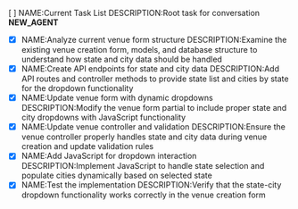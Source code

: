 [ ] NAME:Current Task List DESCRIPTION:Root task for conversation __NEW_AGENT__
-[x] NAME:Analyze current venue form structure DESCRIPTION:Examine the existing venue creation form, models, and database structure to understand how state and city data should be handled
-[x] NAME:Create API endpoints for state and city data DESCRIPTION:Add API routes and controller methods to provide state list and cities by state for the dropdown functionality
-[x] NAME:Update venue form with dynamic dropdowns DESCRIPTION:Modify the venue form partial to include proper state and city dropdowns with JavaScript functionality
-[x] NAME:Update venue controller and validation DESCRIPTION:Ensure the venue controller properly handles state and city data during venue creation and update validation rules
-[x] NAME:Add JavaScript for dropdown interaction DESCRIPTION:Implement JavaScript to handle state selection and populate cities dynamically based on selected state
-[x] NAME:Test the implementation DESCRIPTION:Verify that the state-city dropdown functionality works correctly in the venue creation form
